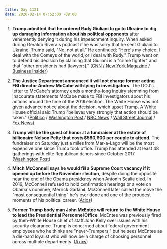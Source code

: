 ```yaml
---
title: Day 1121
date: 2020-02-14 07:52:00 -08:00
---
```


1. **Trump admitted that he ordered Rudy Giuliani to go to Ukraine to dig up damaging information about his political opponents** after vehemently denying it during his impeachment inquiry. When asked during Geraldo Rivera's podcast if he was sorry that he sent Giuliani to Ukraine, Trump said, "No, not at all." He continued: "Here's my choice: I deal with the Comeys of the world, or I deal with Rudy." Trump went on to defend his decision by claiming that Giuliani is a "crime fighter" and that "other presidents had \[lawyers\]." ([CNN](https://www.cnn.com/2020/02/13/politics/trump-rudy-giuliani-ukraine-interview/index.html) / [New York Magazine](https://nymag.com/intelligencer/2020/02/trump-finally-admits-to-sending-rudy-giuliani-to-ukraine.html) / [Business Insider](https://www.businessinsider.com/trump-admits-giuliani-ukraine-reversing-impeachment-defense-2020-2))

2. **The Justice Department announced it will not charge former acting FBI director Andrew McCabe with lying to investigators.** The DOJ's letter to McCabe's attorney ends a months-long inquiry stemming from inaccurate statements McCabe made to FBI investigators about his actions around the time of the 2016 election. The White House was not given advance notice about the decision, which upset Trump. A White House official said Trump "believes very strongly that action should be taken." ([Politico](https://www.politico.com/news/2020/02/14/doj-drops-case-against-former-fbi-deputy-director-andrew-mccabe-115251) / [Washington Post](https://www.washingtonpost.com/national-security/justice-dept-wont-charge-andrew-mccabe-the-former-fbi-official-who-authorized-the-investigation-of-president-trump/2020/02/14/8ab3aac0-4f48-11ea-bf44-f5043eb3918a_story.html) / [NBC News](https://www.nbcnews.com/politics/justice-department/justice-department-drops-leak-case-against-former-fbi-acting-head-n1137066) / [Wall Street Journal](https://www.wsj.com/articles/justice-department-closes-investigation-into-ex-fbi-no-2-andrew-mccabe-11581701336) / [Fox News](https://www.foxnews.com/politics/doj-wont-pursue-criminal-charges-against-mccabe))

3. **Trump will be the guest of honor at a fundraiser at the estate of billionaire Nelson Peltz that costs $580,600 per couple to attend**. The fundraiser on Saturday just a miles from Mar-a-Lago will be the most expensive one since Trump took office. Trump has attended at least 48 gatherings with elite Republican donors since October 2017. ([Washington Post](https://www.washingtonpost.com/politics/trump-to-headline-a-580600-per-couple-fundraiser-the-most-expensive-of-his-reelection-bid/2020/02/13/144b75b2-4e7a-11ea-a4ab-9f389ce8ad30_story.html))

4. **Mitch McConnell says he would fill a Supreme Court vacancy if it opened up before the November election**, despite doing the opposite near the end of the Obama presidency when Antonin Scalia died. In 2016, McConnell refused to hold confirmation hearings or a vote on Obama's nominee, Merrick Garland. McConnell later called the move the "most consequential thing" he's ever done and one of the proudest moments of his political career. ([Axios](https://www.axios.com/mcconnell-supreme-court-trump-election-year-cad1f1b0-d171-4762-8105-bf3842aaeb7e.html))

5. **Former Trump body man John McEntee will return to the White House to lead the Presidential Personnel Office**. McEntee was previously fired by then-White House chief of staff John Kelly over issues with his security clearance. Trump is concerned about federal government employees who he thinks are "never-Trumpers," but he sees McEntee as a die-hard loyalist who will now be in charge of choosing personnel across multiple departments. ([Axios](https://www.axios.com/johnny-mcentee-white-house-d1c29eee-8b0a-4c4d-8ba4-9355f3c27f4f.html))